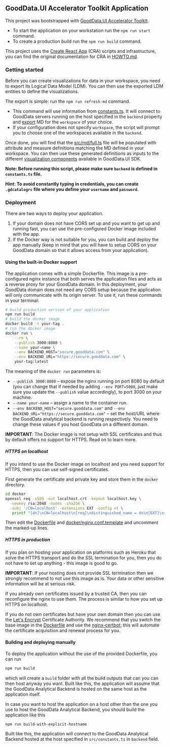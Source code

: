 ## GoodData.UI Accelerator Toolkit Application


This project was bootstrapped with [GoodData.UI Accelerator Toolkit](https://sdk.gooddata.com/gooddata-ui/docs/create_new_application.html).

-  To start the application on your workstation run the `npm run start` command.
-  To create a production build run the `npm run build` command.

This project uses the [Create React App](https://github.com/facebook/create-react-app) (CRA) scripts and infrastructure, you
can find the original documentation for CRA in [HOWTO.md](./HOWTO.md).

### Getting started

Before you can create visualizations for data in your workspace, you need to export its Logical Data Model (LDM). You can
then use the exported LDM entities to define the visualizations.

The export is simple: run the `npm run refresh-md` command.

-  This command will use information from [constants.ts](./src/constants.ts). It will connect to GoodData servers running
   on the host specified in the `backend` property and [export](https://sdk.gooddata.com/gooddata-ui/docs/export_catalog.html) MD for the `workspace` of your choice.
-  If your configuration does not specify `workspace`, the script will prompt you to choose one of the workspaces available in the `backend`.

Once done, you will find that the [src/md/full.ts](src/md/full.ts) file will be populated with attribute and measure definitions
matching the MD defined in your workspace. You can then use these generated definitions as inputs to the different
[visualization components](https://sdk.gooddata.com/gooddata-ui/docs/start_with_visual_components.html) available in GoodData.UI SDK.

**Note: Before running this script, please make sure `backend` is defined in `constants.ts` file.**

**Hint: To avoid constantly typing in credentials, you can create `.gdcatalogrc` file where you define your `username` and `password`.**

### Deployment

There are two ways to deploy your application.

1. If your domain does not have CORS set up and you want to get up and running fast, you can use the pre-configured Docker image included with the app.
2. If the Docker way is not suitable for you, you can build and deploy the app manually (keep in mind that you will have to setup CORS on your GoodData domain so that it allows access from your application).

#### Using the built-in Docker support

The application comes with a simple Dockerfile. This image is a pre-configured nginx instance that both serves the application files and acts as a reverse proxy for your GoodData domain. In this deployment, your GoodData domain does not need any CORS setup because the application will only communicate with its origin server.
To use it, run these commands in your terminal:

```bash
# build production version of your application
npm run build
# build the docker image
docker build -t your-tag .
# run the docker image
docker run \
    --rm \
    --publish 3000:8080 \
    --name your-name \
    --env BACKEND_HOST="secure.gooddata.com" \
    --env BACKEND_URL="https://secure.gooddata.com" \
    your-tag:latest
```

The meaning of the `docker run` parameters is:

-   `--publish 3000:8080` – expose the nginx running on port 8080 by default (you can change that if needed by adding `--env PORT=5000`, just make sure you update the `--publish` value accordingly), to port 3000 on your machine.
-   `--name your-name` – assign a name to the container run.
-   `--env BACKEND_HOST="secure.gooddata.com"` and `--env BACKEND_URL="https://secure.gooddata.com"` – set the host/URL where the GoodData analytical backend is running respectively. You need to change these values if you host GoodData on a different domain.

**IMPORTANT**: The Docker image is not setup with SSL certificates and thus by default offers no support for HTTPS. Read on to learn more.

##### HTTPS on localhost

If you intend to use the Docker image on localhost and you need support for HTTPS, then you can use self-signed certificates.

First generate the certificate and private key and store them in the `docker` directory.

```bash
cd docker
openssl req -x509 -out localhost.crt -keyout localhost.key \
  -newkey rsa:2048 -nodes -sha256 \
  -subj '/CN=localhost' -extensions EXT -config <( \
   printf "[dn]\nCN=localhost\n[req]\ndistinguished_name = dn\n[EXT]\nsubjectAltName=DNS:localhost\nkeyUsage=digitalSignature\nextendedKeyUsage=serverAuth")
```

Then edit the [Dockerfile](./Dockerfile) and [docker/nginx.conf.template](./docker/nginx.conf.template) and uncomment the marked-up lines.

##### HTTPS in production

If you plan on hosting your application on platforms such as Heroku that solve the HTTPS transport and do the SSL termination
for you, then you do not have to set up anything - this image is good to go.

**IMPORTANT**: If your hosting does not provide SSL termination then we strongly recommend to not use this image as is. Your data or other
sensitive information will be at serious risk.

If you already own certificates issued by a trusted CA, then you can reconfigure the nginx to use them. The process is similar to
how you set up HTTPS on localhost.

If you do not own certificates but have your own domain then you can use the [Let's Encrypt](https://letsencrypt.org/) Certificate Authority. We recommend
that you switch the base image in the [Dockerfile](./Dockerfile) and use the [nginx-certbot](https://hub.docker.com/r/jonasal/nginx-certbot); this will
automate the certificate acquisition and renewal process for you.

#### Building and deploying manually

To deploy the application without the use of the provided Dockerfile, you can run

```bash
npm run build
```

which will create a `build` folder with all the build outputs that can you can then host anyway you want. Built like this, the application will assume that the GoodData Analytical Backend is hosted on the same host as the application itself.

In case you want to host the application on a host other than the one you use to host the GoodData Analytical Backend, you should build the application like this

```bash
npm run build-with-explicit-hostname
```

Built like this, the application will connect to the GoodData Analytical Backend hosted at the host specified in `src/constants.ts` in `backend` field.
